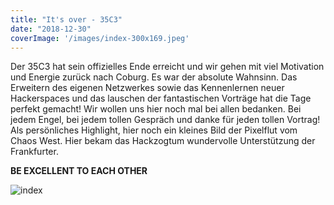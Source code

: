 ```yaml
---
title: "It's over - 35C3"
date: "2018-12-30"
coverImage: '/images/index-300x169.jpeg'
---
```


Der 35C3 hat sein offizielles Ende erreicht und wir gehen mit viel Motivation und Energie zurück nach Coburg. Es war der absolute Wahnsinn. Das Erweitern des eigenen Netzwerkes sowie das Kennenlernen neuer Hackerspaces und das lauschen der fantastischen Vorträge hat die Tage perfekt gemacht! Wir wollen uns hier noch mal bei allen bedanken. Bei jedem Engel, bei jedem tollen Gespräch und danke für jeden tollen Vortrag! Als persönliches Highlight, hier noch ein kleines Bild der Pixelflut vom Chaos West. Hier bekam das Hackzogtum wundervolle Unterstützung der Frankfurter.

**BE EXCELLENT TO EACH OTHER**

![index](/images/index-300x169.jpeg)
